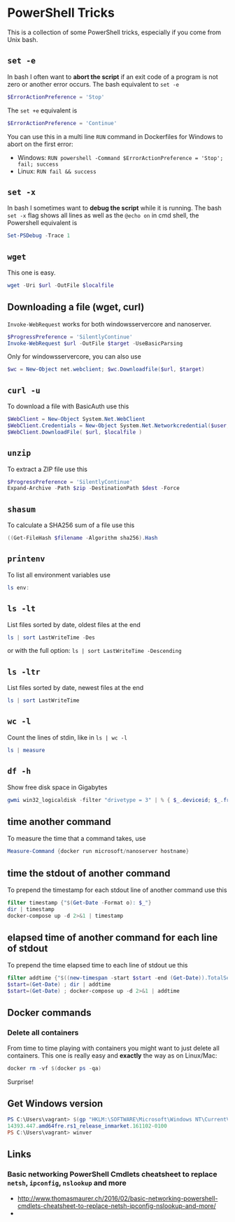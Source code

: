 # PowerShell Tricks

This is a collection of some PowerShell tricks, especially if you come from Unix bash.

## `set -e`
In bash I often want to **abort the script** if an exit code of a program is not zero or another error occurs. The bash equivalent to `set -e` 

```powershell
$ErrorActionPreference = 'Stop'
```

The `set +e` equivalent is 

```powershell
$ErrorActionPreference = 'Continue'
```

You can use this in a multi line `RUN` command in Dockerfiles for Windows to abort on the first error:

* Windows: `RUN powershell -Command $ErrorActionPreference = 'Stop'; fail; success`
* Linux: `RUN fail && success`


## `set -x`
In bash I sometimes want to **debug the script** while it is running. The bash `set -x` flag shows all lines as well as the `@echo on` in cmd shell, the Powershell equivalent is

```powershell
Set-PSDebug -Trace 1
```

## `wget`

This one is easy.

```powershell
wget -Uri $url -OutFile $localfile
```

## Downloading a file (wget, curl)
`Invoke-WebRequest` works for both windowsservercore and nanoserver. 

```powershell
$ProgressPreference = 'SilentlyContinue'
Invoke-WebRequest $url -OutFile $target -UseBasicParsing 
```

Only for windowsservercore, you can also use

```powershell
$wc = New-Object net.webclient; $wc.Downloadfile($url, $target)
```

## `curl -u`

To download a file with BasicAuth use this

```powershell
$WebClient = New-Object System.Net.WebClient
$WebClient.Credentials = New-Object System.Net.Networkcredential($user, $pass)
$WebClient.DownloadFile( $url, $localfile )
```

## `unzip`

To extract a ZIP file use this

```powershell
$ProgressPreference = 'SilentlyContinue'
Expand-Archive -Path $zip -DestinationPath $dest -Force
```

## `shasum`

To calculate a SHA256 sum of a file use this

```powershell
((Get-FileHash $filename -Algorithm sha256).Hash
```

## `printenv`

To list all environment variables use 

```powershell
ls env:
```

## `ls -lt`

List files sorted by date, oldest files at the end

```powershell
ls | sort LastWriteTime -Des
```

or with the full option: `ls | sort LastWriteTime -Descending`

## `ls -ltr`

List files sorted by date, newest files at the end

```powershell
ls | sort LastWriteTime
```

## `wc -l`

Count the lines of stdin, like in `ls | wc -l`

```powershell
ls | measure
```

## `df -h`

Show free disk space in Gigabytes 

```powershell
gwmi win32_logicaldisk -filter "drivetype = 3" | % { $_.deviceid; $_.freespace/1GB }
```

## time another command

To measure the time that a command takes, use

```powershell
Measure-Command {docker run microsoft/nanoserver hostname}
```

## time the stdout of another command

To prepend the timestamp for each stdout line of another command use this

```powershell
filter timestamp {"$(Get-Date -Format o): $_"}
dir | timestamp
docker-compose up -d 2>&1 | timestamp
```

## elapsed time of another command for each line of stdout

To prepend the time elapsed time to each line of stdout ue this

```powershell
filter addtime {"$((new-timespan -start $start -end (Get-Date)).TotalSeconds): $_"}
$start=(Get-Date) ; dir | addtime
$start=(Get-Date) ; docker-compose up -d 2>&1 | addtime
```


## Docker commands

### Delete all containers

From time to time playing with containers you might want to just delete all containers. This one is really easy and **exactly** the way as on Linux/Mac:

```powershell
docker rm -vf $(docker ps -qa)
```

Surprise!

## Get Windows version

```powershell
PS C:\Users\vagrant> $(gp "HKLM:\SOFTWARE\Microsoft\Windows NT\CurrentVersion").BuildLabEx
14393.447.amd64fre.rs1_release_inmarket.161102-0100
PS C:\Users\vagrant> winver
```

## Links

### Basic networking PowerShell Cmdlets cheatsheet to replace `netsh`, `ipconfig`, `nslookup` and more
  * http://www.thomasmaurer.ch/2016/02/basic-networking-powershell-cmdlets-cheatsheet-to-replace-netsh-ipconfig-nslookup-and-more/
  * 
